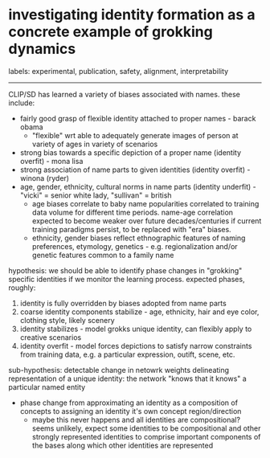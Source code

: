 # investigating identity formation as a concrete example of grokking dynamics

labels: experimental, publication, safety, alignment, interpretability

---

CLIP/SD has learned a variety of biases associated with names. these include:

* fairly good grasp of flexible identity attached to proper names - barack obama
  * "flexible" wrt able to adequately generate images of person at variety of ages in variety of scenarios
* strong bias towards a specific depiction of a proper name (identity overfit) - mona lisa
* strong association of name parts to given identities (identity overfit) - winona (ryder)
* age, gender, ethnicity, cultural norms in name parts (identity underfit) - "vicki" = senior white lady, "sullivan" = british
  * age biases correlate to baby name popularities correlated to training data volume for different time periods. name-age correlation expected to become weaker over future decades/centuries if current training paradigms persist, to be replaced with "era" biases.
  * ethnicity, gender biases reflect ethnographic features of naming preferences, etymology, genetics - e.g. regionalization and/or genetic features common to a family name

hypothesis: we should be able to identify phase changes in "grokking" specific identities if we monitor the learning process. expected phases, roughly:

1. identity is fully overridden by biases adopted from name parts
2. coarse identity components stabilize - age, ethnicity, hair and eye color, clothing style, likely scenery
3. identity stabilizes - model grokks unique identity, can flexibly apply to creative scenarios
4. identity overfit - model forces depictions to satisfy narrow constraints from training data, e.g. a particular expression, outift, scene, etc.

sub-hypothesis: detectable change in netowrk weights delineating representation of a unique identity: the network "knows that it knows" a particular named entity

* phase change from approximating an identity as a composition of concepts to assigning an identity it's own concept region/direction
  * maybe this never happens and all identities are compositional? seems unlikely, expect some identities to be compositional and other strongly represented identities to comprise important components of the bases along which other identities are represented
 

